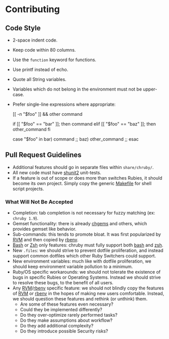 # Contributing

## Code Style

* 2-space indent code.
* Keep code within 80 columns.
* Use the `function` keyword for functions.
* Use printf instead of echo.
* Quote all String variables.
* Variables which do not belong in the environment must not be upper-case.
* Prefer single-line expressions where appropriate:

  [[ -n "$foo" ]] && other command

  if   [[ "$foo" == "bar" ]]; then command
  elif [[ "$foo" == "baz" ]]; then other_command
  fi

  case "$foo" in
    bar) command ;;
    baz) other_command ;;
  esac

## Pull Request Guidelines

* Additional features should go in separate files within `share/chruby/`.
* All new code must have [shunit2] unit-tests.
* If a feature is out of scope or does more than switches Rubies,
  it should become its own project. Simply copy the generic [Makefile]
  for shell script projects.

### What Will Not Be Accepted

* Completion: tab completion is not necessary for fuzzy matching
  (ex: `chruby 1.9`).
* Gemset functionality: there is already [chgems] and others, which provides
  gemset like behavior.
* Sub-commands: this tends to promote bloat. It was first popularized by [RVM]
  and then copied by [rbenv].
* [Bash][bash] or [Zsh][zsh] only features: chruby must fully support both
  [bash] and [zsh].
* New `.files`: we should strive to prevent dotfile proliferation, and instead
  support common dotfiles which other Ruby Switchers could support.
* New environment variables: much like with dotfile proliferation,
  we should keep environment variable pollution to a minimum.
* Ruby/OS specific workarounds: we should not tolerate the existence of bugs
  in specific Rubies or Operating Systems. Instead we should strive to resolve
  these bugs, to the benefit of all users.
* Any [RVM]/[rbenv] specific feature: we should not blindly copy the features of
  [RVM] or [rbenv] in the hopes of making new users comfortable. Instead,
  we should question these features and rethink (or unthink) them.
  * Are some of these features even necessary?
  * Could they be implemented differently?
  * Do they over-optimize rarely performed tasks?
  * Do they make assumptions about workflow?
  * Do they add additional complexity?
  * Do they introduce possible Security risks?

[Makefile]: https://gist.github.com/3224049
[shunit2]: http://code.google.com/p/shunit2/

[bash]: http://www.gnu.org/software/bash/
[zsh]: http://www.zsh.org/

[RVM]: https://rvm.io/
[rbenv]: https://github.com/sstephenson/rbenv#readme

[chgems]: https://github.com/postmodern/chgems#readme
